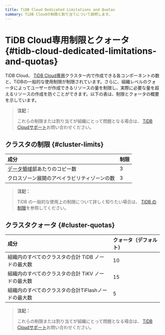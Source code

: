 ```yaml
---
title: TiDB Cloud Dedicated Limitations and Quotas
summary: TiDB Cloudの制限と割り当てについて説明します。
---
```


# TiDB Cloud専用制限とクォータ {#tidb-cloud-dedicated-limitations-and-quotas}

TiDB Cloud、 [TiDB Cloud専用](/tidb-cloud/select-cluster-tier.md#tidb-cloud-dedicated)クラスター内で作成できる各コンポーネントの数と、TiDBの一般的な使用制限が制限されています。さらに、組織レベルのクォータによってユーザーが作成できるリソースの量を制限し、実際に必要な量を超えるリソースの作成を防ぐことができます。以下の表は、制限とクォータの概要を示しています。

> **注記：**
>
> これらの制限または割り当てが組織にとって問題となる場合は、 [TiDB Cloudサポート](/tidb-cloud/tidb-cloud-support.md)お問い合わせください。

## クラスタの制限 {#cluster-limits}

| 成分                                                          | 制限 |
| :---------------------------------------------------------- | :- |
| [データ領域](/tidb-cloud/tidb-cloud-glossary.md#region)部あたりのコピー数 | 3  |
| クロスゾーン展開のアベイラビリティゾーンの数                                      | 3  |

> **注記：**
>
> TiDB の一般的な使用上の制限について詳しく知りたい場合は、 [TiDB の制限](https://docs.pingcap.com/tidb/stable/tidb-limitations)を参照してください。

## クラスタクォータ {#cluster-quotas}

| 成分                            | クォータ（デフォルト） |
| :---------------------------- | :---------- |
| 組織内のすべてのクラスタの合計 TiDB ノードの最大数  | 10          |
| 組織内のすべてのクラスタの合計 TiKV ノードの最大数  | 15          |
| 組織内のすべてのクラスタの合計TiFlashノードの最大数 | 5           |

> **注記：**
>
> これらの制限または割り当てが組織にとって問題となる場合は、 [TiDB Cloudサポート](/tidb-cloud/tidb-cloud-support.md)お問い合わせください。
